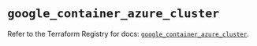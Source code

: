 # `google_container_azure_cluster`

Refer to the Terraform Registry for docs: [`google_container_azure_cluster`](https://registry.terraform.io/providers/hashicorp/google/6.26.0/docs/resources/container_azure_cluster).
